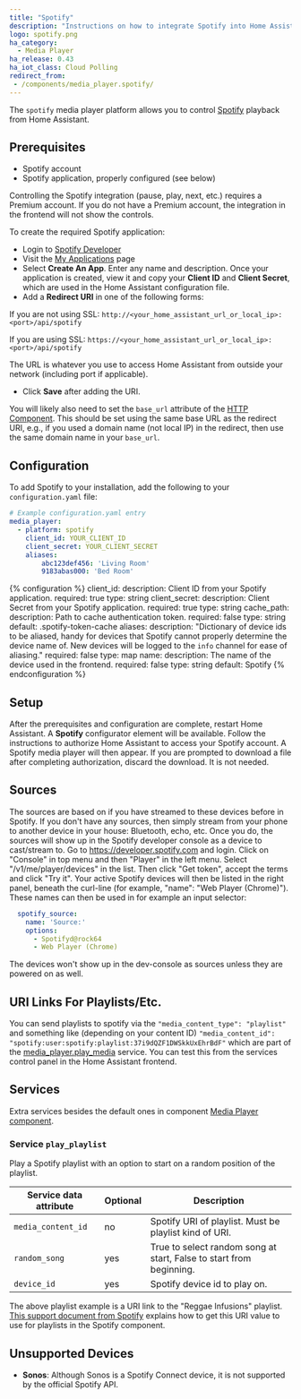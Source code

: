 ```yaml
---
title: "Spotify"
description: "Instructions on how to integrate Spotify into Home Assistant."
logo: spotify.png
ha_category:
  - Media Player
ha_release: 0.43
ha_iot_class: Cloud Polling
redirect_from:
 - /components/media_player.spotify/
---
```


The `spotify` media player platform allows you to control
[Spotify](https://www.spotify.com/) playback from Home Assistant.

## Prerequisites

- Spotify account
- Spotify application, properly configured (see below)

<div class='note'>
Controlling the Spotify integration (pause, play, next, etc.) requires a Premium account. If you do not have a Premium account, the integration in the frontend will not show the controls.
</div>

To create the required Spotify application:

- Login to [Spotify Developer](https://developer.spotify.com)
- Visit the [My Applications](https://developer.spotify.com/my-applications/#!/applications) page
- Select **Create An App**. Enter any name and description. Once your application is created, view it and copy your **Client ID** and **Client Secret**, which are used in the Home Assistant configuration file.
- Add a **Redirect URI** in one of the following forms:

 If you are not using SSL:
  `http://<your_home_assistant_url_or_local_ip>:<port>/api/spotify`

 If you are using SSL:
  `https://<your_home_assistant_url_or_local_ip>:<port>/api/spotify`

 The URL is whatever you use to access Home Assistant from outside your network
 (including port if applicable).

- Click **Save** after adding the URI.

You will likely also need to set the `base_url` attribute of the [HTTP Component](/components/http/). This should be set using the same base URL as the redirect URI, e.g., if you used a domain name (not local IP) in the redirect, then use the same domain name in your `base_url`.

## Configuration

To add Spotify to your installation,
add the following to your `configuration.yaml` file:

```yaml
# Example configuration.yaml entry
media_player:
  - platform: spotify
    client_id: YOUR_CLIENT_ID
    client_secret: YOUR_CLIENT_SECRET
    aliases:
        abc123def456: 'Living Room'
        9183abas000: 'Bed Room'
```

{% configuration %}
client_id:
  description: Client ID from your Spotify application.
  required: true
  type: string
client_secret:
  description: Client Secret from your Spotify application.
  required: true
  type: string
cache_path:
  description: Path to cache authentication token.
  required: false
  type: string
  default: .spotify-token-cache
aliases:
  description: "Dictionary of device ids to be aliased, handy for devices that Spotify cannot properly determine the device name of. New devices will be logged to the `info` channel for ease of aliasing."
  required: false
  type: map
name:
  description: The name of the device used in the frontend.
  required: false
  type: string
  default: Spotify
{% endconfiguration %}

## Setup

After the prerequisites and configuration are complete, restart Home Assistant.
A **Spotify** configurator element will be available. Follow the instructions to
authorize Home Assistant to access your Spotify account. A Spotify media player
will then appear. If you are prompted to download a file after completing
authorization, discard the download. It is not needed.

## Sources
The sources are based on if you have streamed to these devices before in
Spotify. If you don't have any sources, then simply stream from your phone to
another device in your house: Bluetooth, echo, etc. Once you do, the sources will
show up in the Spotify developer console as a device to cast/stream to. 
Go to https://developer.spotify.com and login. Click on "Console" in top menu and then "Player" in the left menu. Select 	"/v1/me/player/devices" in the list. Then click "Get token", accept the terms and click "Try it". Your active Spotify devices will then be listed in the right panel, beneath the curl-line (for example, "name": "Web Player (Chrome)").  
These names can then be used in for example an input selector:

```yaml
  spotify_source:
    name: 'Source:'
    options:
      - Spotifyd@rock64
      - Web Player (Chrome)
```

The devices won't show up in the dev-console as sources unless they are powered on as well.

## URI Links For Playlists/Etc.
You can send playlists to spotify via the `"media_content_type": "playlist"` and something like (depending on your content ID)
`"media_content_id": "spotify:user:spotify:playlist:37i9dQZF1DWSkkUxEhrBdF"`
which are part of the
[media_player.play_media](/components/media_player/#service-media_playerplay_media)
service. You can test this from the services
control panel in the Home Assistant frontend.

## Services
Extra services besides the default ones in component [Media Player component](/components/media_player/).

### Service `play_playlist`

Play a Spotify playlist with an option to start on a random position of the playlist.

| Service data attribute | Optional | Description |
| ---------------------- | -------- | ----------- |
| `media_content_id`     | no       | Spotify URI of playlist. Must be playlist kind of URI.
| `random_song`          | yes      | True to select random song at start, False to start from beginning.
| `device_id`            | yes      | Spotify device id to play on.


The above playlist example is a URI link to the "Reggae Infusions" playlist.
[This support document from Spotify](https://support.spotify.com/us/article/sharing-music/)
explains how to get this URI value to use for playlists in the Spotify component.

## Unsupported Devices

- **Sonos**: Although Sonos is a Spotify Connect device, it is not supported by the official Spotify API.
